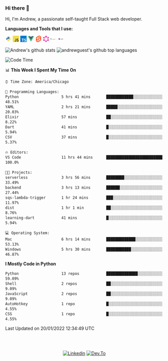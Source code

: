 ### Hi there 👋

Hi, I'm Andrew, a passionate self-taught Full Stack web developer.

**Languages and Tools that I use:**  

<code><img height="20" src="https://raw.githubusercontent.com/github/explore/80688e429a7d4ef2fca1e82350fe8e3517d3494d/topics/python/python.png"></code>
<code><img height="20" src="https://raw.githubusercontent.com/github/explore/80688e429a7d4ef2fca1e82350fe8e3517d3494d/topics/javascript/javascript.png"></code>
<code><img height="20" src="https://raw.githubusercontent.com/github/explore/80688e429a7d4ef2fca1e82350fe8e3517d3494d/topics/typescript/typescript.png"></code>
<code><img height="20" src="https://raw.githubusercontent.com/github/explore/80688e429a7d4ef2fca1e82350fe8e3517d3494d/topics/vue/vue.png"></code>
<code><img height="20" src="https://raw.githubusercontent.com/github/explore/42198dc9113595ddd22cc12771bb719c8cf08b67/topics/svelte/svelte.png"></code>
<code><img height="20" src="https://raw.githubusercontent.com/github/explore/5c058a388828bb5fde0bcafd4bc867b5bb3f26f3/topics/graphql/graphql.png"></code>
<code><img height="20" src="https://raw.githubusercontent.com/github/explore/80688e429a7d4ef2fca1e82350fe8e3517d3494d/topics/mongodb/mongodb.png"></code>
<code><img height="20" src="https://raw.githubusercontent.com/github/explore/d106aa3f6fa091ab80ab5c8cf0d931baff3caaea/topics/elixir/elixir.png"></code>

![Andrew's github stats](https://github-readme-stats.vercel.app/api?username=andrewguest&show_icons=true&theme=vue-dark&count_private=true)
<img height="180em" src="https://github-readme-stats.vercel.app/api/top-langs/?username=andrewguest&theme=vue-dark&layout=compact" alt="andrewguest's github top languages" />

<!--START_SECTION:waka-->
![Code Time](http://img.shields.io/badge/Code%20Time-927%20hrs%2047%20mins-blue)

📊 **This Week I Spent My Time On** 

```text
⌚︎ Time Zone: America/Chicago

💬 Programming Languages: 
Python                   5 hrs 41 mins       ████████████░░░░░░░░░░░░░   48.51% 
YAML                     2 hrs 21 mins       █████░░░░░░░░░░░░░░░░░░░░   20.03% 
Elixir                   57 mins             ██░░░░░░░░░░░░░░░░░░░░░░░   8.22% 
Dart                     41 mins             █░░░░░░░░░░░░░░░░░░░░░░░░   5.94% 
CSV                      37 mins             █░░░░░░░░░░░░░░░░░░░░░░░░   5.37%

🔥 Editors: 
VS Code                  11 hrs 44 mins      █████████████████████████   100.0%

🐱‍💻 Projects: 
serverless               3 hrs 56 mins       ████████░░░░░░░░░░░░░░░░░   33.49% 
backend                  3 hrs 13 mins       ██████░░░░░░░░░░░░░░░░░░░   27.44% 
sqs-lambda-trigger       1 hr 24 mins        ███░░░░░░░░░░░░░░░░░░░░░░   11.97% 
dist                     1 hr 1 min          ██░░░░░░░░░░░░░░░░░░░░░░░   8.76% 
learning-dart            41 mins             █░░░░░░░░░░░░░░░░░░░░░░░░   5.94%

💻 Operating System: 
Mac                      6 hrs 14 mins       █████████████░░░░░░░░░░░░   53.13% 
Windows                  5 hrs 30 mins       ███████████░░░░░░░░░░░░░░   46.87%

```

**I Mostly Code in Python** 

```text
Python                   13 repos            ██████████████░░░░░░░░░░░   59.09% 
Shell                    2 repos             ██░░░░░░░░░░░░░░░░░░░░░░░   9.09% 
JavaScript               2 repos             ██░░░░░░░░░░░░░░░░░░░░░░░   9.09% 
AutoHotkey               1 repo              █░░░░░░░░░░░░░░░░░░░░░░░░   4.55% 
CSS                      1 repo              █░░░░░░░░░░░░░░░░░░░░░░░░   4.55%

```



 Last Updated on 20/01/2022 12:34:49 UTC
<!--END_SECTION:waka-->

<br><br>
<p align="center">
   <a href="https://www.linkedin.com/in/andrew-guest-a891759a" target="_blank"><img src="https://img.shields.io/badge/LinkedIn-0077B5?style=for-the-badge&logo=linkedin&logoColor=white" alt="Linkedin"></a>
  <a href="https://dev.to/aguest" target="_blank"><img src="https://img.shields.io/badge/Dev.to-0A0A0A?style=for-the-badge&logo=dev%2Eto&logoColor=white" alt="Dev.To"></a>
</p>
